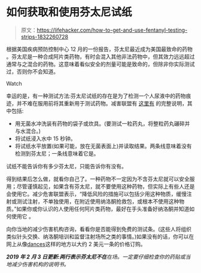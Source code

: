 # 如何获取和使用芬太尼试纸

> 原文：<https://lifehacker.com/how-to-get-and-use-fentanyl-testing-strips-1832260728>

根据美国疾病预防控制中心 12 月的一份报告，芬太尼最近成为美国最致命的药物 。芬太尼是一种合成阿片类药物，有时会混入其他非法药物中，但其效力远远超过通常与之混合的药物。这意味着看似安全的剂量可能是致命的，但除非你实际测试过，否则你不会知道。

Watch

幸运的是，有一种测试方法:芬太尼试纸的存在是为了检测一个人尿液中的药物痕迹，并不难在服用前将其重新用于测试药物。减害联盟有 [这里有](https://harmreduction.org/issues/fentanyl/) 的完整说明，其中包括:

*   用无菌水冲洗装有药物的袋子或炊具。(要测试一粒药丸，将整粒药丸碾碎并与水混合。)
*   将试纸浸入水中 15 秒钟。
*   将试纸水平放置(如果可能，放在无菌表面上)并读取结果。两条线意味着没有检测到芬太尼；一条线意味着它是。

试纸不能告诉你有多少芬太尼，只能告诉你有没有。

得到结果后怎么做，就看你自己了。一种药物不一定因为不含芬太尼就可以安全服用；尽管谨慎起见，如果含有芬太尼，就不要使用这种药物，但实际上有些人还是会使用它。减少危害联盟表示，“降低风险的措施可以包括少用这种物质，缓慢注射或测试注射，不单独使用，在附近使用纳洛酮抢救包，或根本不使用这种物质。”如果你或你认识的人使用任何阿片类药物，最好在手头准备好纳洛酮并知道如何使用它 。

向你当地的减少伤害机构咨询，看看你是否能得到免费的测试条。(这些人将组织类似针头交换、纳洛酮培训和监督注射场所之类的事情。)如果没有的话，你可以在网上从像[dances](https://dancesafe.org/product/fentanyl-test-strips-pack-of-10/)这样的地方以大约 2 美元一条的价格订购。

***2019 年 2 月 3 日更新:**两行表示芬太尼**不在**在场。一定要仔细检查你的药贴或当地减少伤害机构的说明书。*